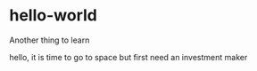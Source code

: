 # hello-world
Another thing to learn

hello, it is time to go to space
but first need an investment maker
